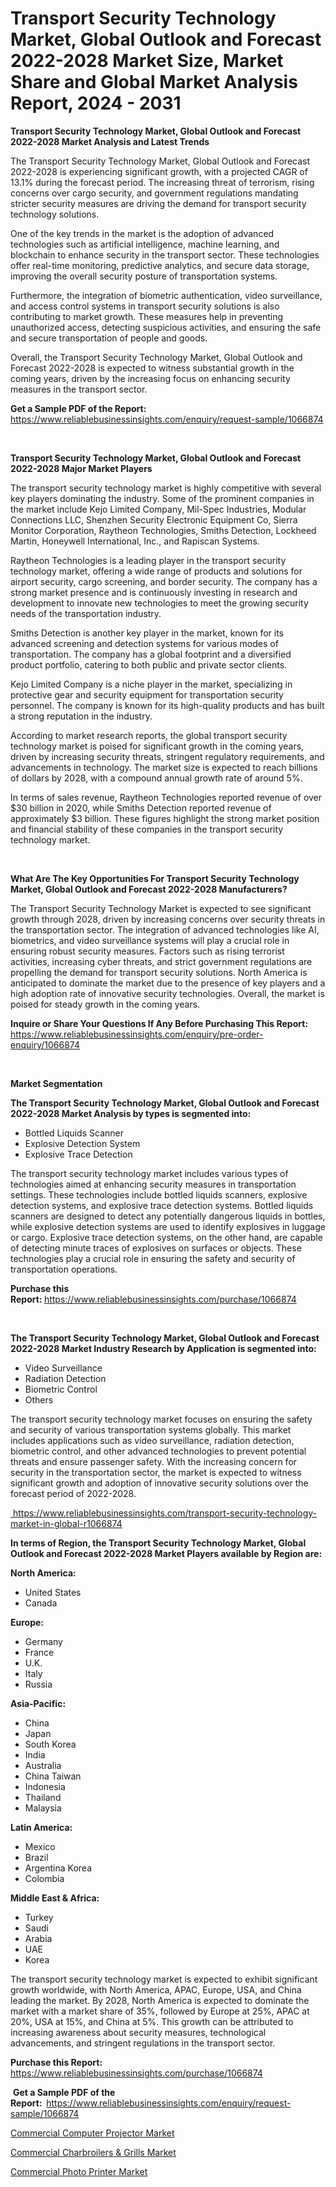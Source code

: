 <p><h1>Transport Security Technology Market, Global Outlook and Forecast 2022-2028 Market Size, Market Share and Global Market Analysis Report, 2024 - 2031</h1></p><p><strong>Transport Security Technology Market, Global Outlook and Forecast 2022-2028 Market Analysis and Latest Trends</strong></p>
<p><p>The Transport Security Technology Market, Global Outlook and Forecast 2022-2028 is experiencing significant growth, with a projected CAGR of 13.1% during the forecast period. The increasing threat of terrorism, rising concerns over cargo security, and government regulations mandating stricter security measures are driving the demand for transport security technology solutions.</p><p>One of the key trends in the market is the adoption of advanced technologies such as artificial intelligence, machine learning, and blockchain to enhance security in the transport sector. These technologies offer real-time monitoring, predictive analytics, and secure data storage, improving the overall security posture of transportation systems.</p><p>Furthermore, the integration of biometric authentication, video surveillance, and access control systems in transport security solutions is also contributing to market growth. These measures help in preventing unauthorized access, detecting suspicious activities, and ensuring the safe and secure transportation of people and goods.</p><p>Overall, the Transport Security Technology Market, Global Outlook and Forecast 2022-2028 is expected to witness substantial growth in the coming years, driven by the increasing focus on enhancing security measures in the transport sector.</p></p>
<p><strong>Get a Sample PDF of the Report:&nbsp;</strong> <a href="https://www.reliablebusinessinsights.com/enquiry/request-sample/1066874">https://www.reliablebusinessinsights.com/enquiry/request-sample/1066874</a></p>
<p>&nbsp;</p>
<p><strong>Transport Security Technology Market, Global Outlook and Forecast 2022-2028 Major Market Players</strong></p>
<p><p>The transport security technology market is highly competitive with several key players dominating the industry. Some of the prominent companies in the market include Kejo Limited Company, Mil-Spec Industries, Modular Connections LLC, Shenzhen Security Electronic Equipment Co, Sierra Monitor Corporation, Raytheon Technologies, Smiths Detection, Lockheed Martin, Honeywell International, Inc., and Rapiscan Systems.</p><p>Raytheon Technologies is a leading player in the transport security technology market, offering a wide range of products and solutions for airport security, cargo screening, and border security. The company has a strong market presence and is continuously investing in research and development to innovate new technologies to meet the growing security needs of the transportation industry.</p><p>Smiths Detection is another key player in the market, known for its advanced screening and detection systems for various modes of transportation. The company has a global footprint and a diversified product portfolio, catering to both public and private sector clients.</p><p>Kejo Limited Company is a niche player in the market, specializing in protective gear and security equipment for transportation security personnel. The company is known for its high-quality products and has built a strong reputation in the industry.</p><p>According to market research reports, the global transport security technology market is poised for significant growth in the coming years, driven by increasing security threats, stringent regulatory requirements, and advancements in technology. The market size is expected to reach billions of dollars by 2028, with a compound annual growth rate of around 5%.</p><p>In terms of sales revenue, Raytheon Technologies reported revenue of over $30 billion in 2020, while Smiths Detection reported revenue of approximately $3 billion. These figures highlight the strong market position and financial stability of these companies in the transport security technology market.</p></p>
<p>&nbsp;</p>
<p><strong>What Are The Key Opportunities For Transport Security Technology Market, Global Outlook and Forecast 2022-2028 Manufacturers?</strong></p>
<p><p>The Transport Security Technology Market is expected to see significant growth through 2028, driven by increasing concerns over security threats in the transportation sector. The integration of advanced technologies like AI, biometrics, and video surveillance systems will play a crucial role in ensuring robust security measures. Factors such as rising terrorist activities, increasing cyber threats, and strict government regulations are propelling the demand for transport security solutions. North America is anticipated to dominate the market due to the presence of key players and a high adoption rate of innovative security technologies. Overall, the market is poised for steady growth in the coming years.</p></p>
<p><strong>Inquire or Share Your Questions If Any Before Purchasing This Report:</strong> <a href="https://www.reliablebusinessinsights.com/enquiry/pre-order-enquiry/1066874">https://www.reliablebusinessinsights.com/enquiry/pre-order-enquiry/1066874</a></p>
<p>&nbsp;</p>
<p><strong>Market Segmentation</strong></p>
<p><strong>The Transport Security Technology Market, Global Outlook and Forecast 2022-2028 Market Analysis by types is segmented into:</strong></p>
<p><ul><li>Bottled Liquids Scanner</li><li>Explosive Detection System</li><li>Explosive Trace Detection</li></ul></p>
<p><p>The transport security technology market includes various types of technologies aimed at enhancing security measures in transportation settings. These technologies include bottled liquids scanners, explosive detection systems, and explosive trace detection systems. Bottled liquids scanners are designed to detect any potentially dangerous liquids in bottles, while explosive detection systems are used to identify explosives in luggage or cargo. Explosive trace detection systems, on the other hand, are capable of detecting minute traces of explosives on surfaces or objects. These technologies play a crucial role in ensuring the safety and security of transportation operations.</p></p>
<p><strong>Purchase this Report:&nbsp;</strong><a href="https://www.reliablebusinessinsights.com/purchase/1066874">https://www.reliablebusinessinsights.com/purchase/1066874</a></p>
<p>&nbsp;</p>
<p><strong>The Transport Security Technology Market, Global Outlook and Forecast 2022-2028 Market Industry Research by Application is segmented into:</strong></p>
<p><ul><li>Video Surveillance</li><li>Radiation Detection</li><li>Biometric Control</li><li>Others</li></ul></p>
<p><p>The transport security technology market focuses on ensuring the safety and security of various transportation systems globally. This market includes applications such as video surveillance, radiation detection, biometric control, and other advanced technologies to prevent potential threats and ensure passenger safety. With the increasing concern for security in the transportation sector, the market is expected to witness significant growth and adoption of innovative security solutions over the forecast period of 2022-2028.</p></p>
<p><a href="https://www.reliablebusinessinsights.com/transport-security-technology-market-in-global-r1066874">&nbsp;https://www.reliablebusinessinsights.com/transport-security-technology-market-in-global-r1066874</a></p>
<p><strong>In terms of Region, the Transport Security Technology Market, Global Outlook and Forecast 2022-2028 Market Players available by Region are:</strong></p>
<p>
    <p> <strong> North America: </strong>
        <ul>
            <li>United States</li>
            <li>Canada</li>
        </ul>
        </p> 
    <p> <strong> Europe: </strong>
        <ul>
            <li>Germany</li>
            <li>France</li>
            <li>U.K.</li>
            <li>Italy</li>
            <li>Russia</li>
        </ul>
        </p> 
    <p> <strong> Asia-Pacific: </strong>
        <ul>
            <li>China</li>
            <li>Japan</li>
            <li>South Korea</li>
            <li>India</li>
            <li>Australia</li>
            <li>China Taiwan</li>
            <li>Indonesia</li>
            <li>Thailand</li>
            <li>Malaysia</li>
        </ul>
        </p> 
    <p> <strong> Latin America: </strong>
        <ul>
            <li>Mexico</li>
            <li>Brazil</li>
            <li>Argentina Korea</li>
            <li>Colombia</li>
        </ul>
        </p> 
    <p> <strong> Middle East & Africa: </strong>
        <ul>
            <li>Turkey</li>
            <li>Saudi</li>
            <li>Arabia</li>
            <li>UAE</li>
            <li>Korea</li>
        </ul>
    </p>
    </p>
<p><p>The transport security technology market is expected to exhibit significant growth worldwide, with North America, APAC, Europe, USA, and China leading the market. By 2028, North America is expected to dominate the market with a market share of 35%, followed by Europe at 25%, APAC at 20%, USA at 15%, and China at 5%. This growth can be attributed to increasing awareness about security measures, technological advancements, and stringent regulations in the transport sector.</p></p>
<p><strong>Purchase this Report: </strong><a href="https://www.reliablebusinessinsights.com/purchase/1066874">https://www.reliablebusinessinsights.com/purchase/1066874</a></p>
<p>&nbsp;<strong>Get a Sample PDF of the Report:&nbsp;&nbsp;</strong><a href="https://www.reliablebusinessinsights.com/enquiry/request-sample/1066874">https://www.reliablebusinessinsights.com/enquiry/request-sample/1066874</a></p>
<p><strong></strong></p>
<p><p><a href="https://github.com/JordyBecker/Market-Research-Report-List-1/blob/main/commercial-computer-projector-market.md">Commercial Computer Projector Market</a></p><p><a href="https://github.com/sydneyHley85/Market-Research-Report-List-1/blob/main/commercial-charbroilers-grills-market.md">Commercial Charbroilers & Grills Market</a></p><p><a href="https://github.com/jadenRaynor/Market-Research-Report-List-1/blob/main/commercial-photo-printer-market.md">Commercial Photo Printer Market</a></p></p>